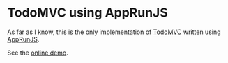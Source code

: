 # TodoMVC using AppRunJS

As far as I know, this is the only implementation of [TodoMVC](https://todomvc.com/) written using [AppRunJS](https://apprun.js.org/).

See the [online demo](https://todomvc-apprunjs.surge.sh).